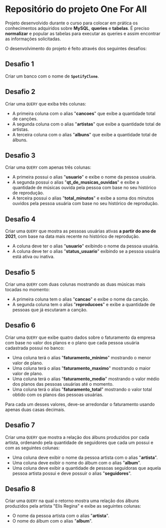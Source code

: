 # Repositório do projeto One For All

Projeto desenvolvido durante o curso para colocar em prática os conhecimentos adquiridos sobre **MySQL**, **queries** e **tabelas**. É preciso **normalizar** e popular as tabelas para executar as queries e assim encontrar as informações solicitadas.

O desenvolvimento do projeto é feito através dos seguintes desafios:

## Desafio 1

Criar um banco com o nome de **`SpotifyClone`**.

## Desafio 2

Criar uma `QUERY` que exiba três colunas:

- A primeira coluna com o alias "**cancoes**" que exibe a quantidade total de canções.
- A segunda coluna com o alias "**artistas**" que exibe a quantidade total de artistas.
- A terceira coluna com o alias "**albuns**" que exibe a quantidade total de álbuns.

## Desafio 3

Criar uma `QUERY` com apenas três colunas:

- A primeira possui o alias "**usuario**" e exibe o nome da pessoa usuária.
- A segunda possui o alias "**qt_de_musicas_ouvidas**" e exibe a quantidade de músicas ouvida pela pessoa com base no seu histórico de reprodução.
- A terceira possui o alias "**total_minutos**" e exibe a soma dos minutos ouvidos pela pessoa usuária com base no seu histórico de reprodução.

## Desafio 4

Criar uma `QUERY` que mostra as pessoas usuárias ativas **a partir do ano de 2021**, com base na data mais recente no histórico de reprodução.

- A coluna deve ter o alias "**usuario**" exibindo o nome da pessoa usuária.
- A coluna deve ter o alias "**status_usuario**" exibindo se a pessoa usuária está ativa ou inativa.

## Desafio 5

Criar uma `QUERY` com duas colunas mostrando as duas músicas mais tocadas no momento:

- A primeira coluna tem o alias "**cancao**" e exibe o nome da canção.
- A segunda coluna tem o alias "**reproducoes**" e exibe a quantidade de pessoas que já escutaram a canção.

## Desafio 6

Criar uma `QUERY` que exibe quatro dados sobre o faturamento da empresa com base no valor dos planos e o plano que cada pessoa usuária cadastrada possui no banco:

- Uma coluna terá o alias "**faturamento_minimo**" mostrando o menor valor de plano.
- Uma coluna terá o alias "**faturamento_maximo**" mostrando o maior valor de plano.
- Uma coluna terá o alias "**faturamento_medio**" mostrando o valor médio dos planos das pessoas usuárias até o momento.
- Uma coluna terá o alias "**faturamento_total**" mostrando o valor total obtido com os planos das pessoas usuárias.

Para cada um desses valores, deve-se arredondar o faturamento usando apenas duas casas decimais.

## Desafio 7

Criar uma `QUERY` que mostra a relação dos álbuns produzidos por cada artista, ordenando pela quantidade de seguidores que cada um possui e com as seguintes colunas:

- Uma coluna deve exibir o nome da pessoa artista com o alias "**artista**".
- Uma coluna deve exibir o nome do álbum com o alias "**album**".
- Uma coluna deve exibir a quantidade de pessoas seguidoras que aquela pessoa artista possui e deve possuir o alias "**seguidores**".

## Desafio 8

Criar uma `QUERY` na qual o retorno mostra uma relação dos álbuns produzidos pela artista "Elis Regina" e exibe as seguintes colunas:

- O nome da pessoa artista com o alias "**artista**".
- O nome do álbum com o alias "**album**".




<!-- Olá, Tryber!
Esse é apenas um arquivo inicial para o README do seu projeto no qual você pode customizar e reutilizar todas as vezes que for executar o trybe-publisher.

Para deixá-lo com a sua cara, basta alterar o seguinte arquivo da sua máquina: ~/.student-repo-publisher/custom/_NEW_README.md

É essencial que você preencha esse documento por conta própria, ok?
Não deixe de usar nossas dicas de escrita de README de projetos, e deixe sua criatividade brilhar!
:warning: IMPORTANTE: você precisa deixar nítido:
- quais arquivos/pastas foram desenvolvidos por você; 
- quais arquivos/pastas foram desenvolvidos por outra pessoa estudante;
- quais arquivos/pastas foram desenvolvidos pela Trybe.
-->
